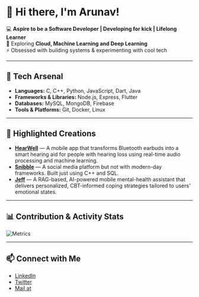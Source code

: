# 👋 Hi there, I'm Arunav!

💻 **Aspire to be a Software Developer | Developing for kick | Lifelong Learner**  
🌱 Exploring **Cloud, Machine Learning and Deep Learning**  
⚡ Obsessed with building systems & experimenting with cool tech 

---

## 🚀 Tech Arsenal
- **Languages:** C, C++, Python, JavaScript, Dart, Java  
- **Frameworks & Libraries:** Node.js, Express, Flutter  
- **Databases:** MySQL, MongoDB, Firebase  
- **Tools & Platforms:** Git, Docker, Linux  

---

## 🌟 Highlighted Creations
- [**HearWell**](https://github.com/Arunav47/hear-well) — A mobile app that transforms Bluetooth earbuds into a smart hearing aid for people with hearing loss using real-time audio processing and machine learning.
- [**Snibble**](https://github.com/Arunav47/Snibble) — A social media platform but not with modern-day frameworks. Built just using C++ and SQL.
- [**Jeff**](https://github.com/Arunav47/Jeff_FrontEnd) — A RAG-based, AI-powered mobile mental-health assistant that delivers personalized, CBT-informed coping strategies tailored to users' emotional states.

---

## 📊 Contribution & Activity Stats
![Metrics](.github/workflows/metrics.svg)

---

## 📫 Connect with Me
- [LinkedIn](https://www.linkedin.com/in/arunav-borthakur-439017258/)  
- [Twitter](https://www.facebook.com/profile.php?id=100088079942625)  
- [Mail at](mailto:arunavborthakur2020@egmail.com)  


<!--
**Arunav47/Arunav47** is a ✨ _special_ ✨ repository because its `README.md` (this file) appears on your GitHub profile.

Here are some ideas to get you started:

- 🔭 I’m currently working on ...
- 🌱 I’m currently learning ...
- 👯 I’m looking to collaborate on ...
- 🤔 I’m looking for help with ...
- 💬 Ask me about ...
- 📫 How to reach me: ...
- 😄 Pronouns: ...
- ⚡ Fun fact: ...
-->
